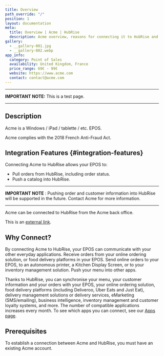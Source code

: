 ```yaml
---
title: Overview
path_override: "/"
position: 1
layout: documentation
meta:
  title: Overview | Acme | HubRise
  description: Acme overview, reasons for connecting it to HubRise and summary of integrated features. Synchronise data between your EPOS and your other apps.
gallery:
  - __gallery-001.jpg
  - __gallery-002.webp
app_info:
  category: Point of Sales
  availability: United Kingdom, France
  price_range: 69€ - 99€
  website: https://www.acme.com
  contact: contact@acme.com
---
```


---

**IMPORTANT NOTE:** This is a test page.

---

## Description

Acme is a Windows / iPad / tablette / etc. EPOS.

Acme complies with the 2018 French Anti-Fraud Act.

## Integration Features {#integration-features}

Connecting Acme to HubRise allows your EPOS to:

- Pull orders from HubRise, including order status.
- Push a catalog into HubRise.

---

**IMPORTANT NOTE** : Pushing order and customer information into HubRise will be supported in the future. Contact Acme for more information.

---

Acme can be connected to HubRise from the Acme back office.

This is an [external link](https://www.acme.com).

## Why Connect?

By connecting Acme to HubRise, your EPOS can communicate with your other everyday applications. Receive orders from your online ordering solution, or food delivery platforms in your EPOS. Send online orders to your EPOS, to an autonomous printer, a Kitchen Display Screen, or to your inventory management solution. Push your menu into other apps.

Thanks to HubRise, you can synchronise your menu, your customer information and your orders with your EPOS, your online ordering solution, food delivery platforms (including Deliveroo, Uber Eats and Just Eat), delivery management solutions or delivery services, eMarketing (SMS/emailing), business intelligence, inventory management and customer loyalty systems, and more. The number of compatible applications increases every month. To see which apps you can connect, see our [Apps page](/apps).

## Prerequisites

To establish a connection between Acme and HubRise, you must have an existing Acme account.
